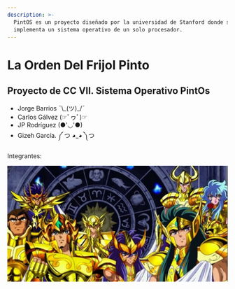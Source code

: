 ```yaml
---
description: >-
  PintOS es un proyecto diseñado por la universidad de Stanford donde se
  implementa un sistema operativo de un solo procesador.
---
```


# La Orden Del Frijol Pinto

## Proyecto de CC VII. Sistema Operativo PintOs

* Jorge Barrios ¯\\_\(ツ\)\_/¯ 
* Carlos Gálvez \(☞ﾟヮﾟ\)☞
* JP Rodríguez \(●'◡'●\)
* Gizeh García. ༼ つ ◕\_◕ ༽つ

Integrantes:

![Los Caballeros Dorados](.gitbook/assets/image%20%282%29.png)

